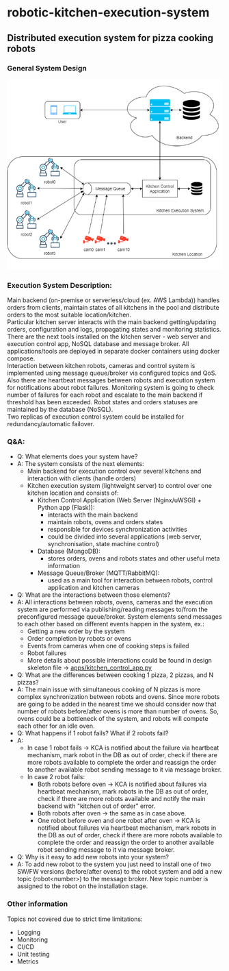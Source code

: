 # robotic-kitchen-execution-system
## Distributed execution system for pizza cooking robots

### General System Design
![General System Design](/img/general_system_design.png)

### Execution System Description:
Main backend (on-premise or serverless/cloud (ex. AWS Lambda)) handles orders from clients, maintain states of all kitchens in the pool and distribute orders to the most suitable location/kitchen.  
Particular kitchen server interacts with the main backend getting/updating orders, configuration and logs, propagating states and monitoring statistics.  
There are the next tools installed on the kitchen server - web server and execution control app, NoSQL database and message broker. 
All applications/tools are deployed in separate docker containers using docker compose.  
Interaction between kitchen robots, cameras and control system is implemented using message queue/broker via configured topics and QoS.  
Also there are heartbeat messages between robots and execution system for notifications about robot failures.
Monitoring system is going to check number of failures for each robot and escalate to the main backend if threshold has been exceeded.
Robot states and orders statuses are maintained by the database (NoSQL).  
Two replicas of execution control system could be installed for redundancy/automatic failover.

### Q&A:
- Q: What elements does your system have? 
- A: The system consists of the next elements:
  - Main backend for execution control over several kitchens and interaction with clients (handle orders)
  - Kitchen execution system (lightweight server) to control over one kitchen location and consists of:
    - Kitchen Control Application (Web Server (Nginx/uWSGI) + Python app (Flask)):
      - interacts with the main backend
      - maintain robots, ovens and orders states
      - responsible for devices synchronization activities
      - could be divided into several applications (web server, synchronisation, state machine control)
    - Database (MongoDB):
      - stores orders, ovens and robots states and other useful meta information
    - Message Queue/Broker (MQTT/RabbitMQ):
      - used as a main tool for interaction between robots, control application and kitchen cameras
- Q: What are the interactions between those elements?
- A: All interactions between robots, ovens, cameras and the execution system are performed via publishing/reading messages to/from the preconfigured message queue/broker.
  System elements send messages to each other based on different events happen in the system, ex.:
  - Getting a new order by the system
  - Order completion by robots or ovens
  - Events from cameras when one of cooking steps is failed
  - Robot failures  
  - More details about possible interactions could be found in design skeleton file -> [apps/kitchen_control_app.py](apps/kitchen_control_app.py)
- Q: What are the differences between cooking 1 pizza, 2 pizzas, and N pizzas?
- A: The main issue with simultaneous cooking of N pizzas is more complex synchronization between robots and ovens. 
  Since more robots are going to be added in the nearest time we should consider now that number of robots before/after ovens is more than number of ovens.
  So, ovens could be a bottleneck of the system, and robots will compete each other for an idle oven.
- Q: What happens if 1 robot fails? What if 2 robots fail?
- A: 
  - In case 1 robot fails -> KCA is notified about the failure via heartbeat mechanism, mark robot in the DB as out of order, check if there are more robots available to complete the order and reassign the order to another available robot sending message to it via message broker.
  - In case 2 robot fails:
    - Both robots before oven -> KCA is notified about failures via heartbeat mechanism, mark robots in the DB as out of order, check if there are more robots available and notify the main backend with "kitchen out of order" error.
    - Both robots after oven -> the same as in case above.
    - One robot before oven and one robot after oven -> KCA is notified about failures via heartbeat mechanism, mark robots in the DB as out of order, check if there are more robots available to complete the order and reassign the order to another available robot sending message to it via message broker.
- Q: Why is it easy to add new robots into your system?
- A: To add new robot to the system you just need to install one of two SW/FW versions (before/after ovens) to the robot system and add a new topic (robot\<number>) to the message broker. New topic number is assigned to the robot on the installation stage.

### Other information
Topics not covered due to strict time limitations:
- Logging
- Monitoring
- CI/CD
- Unit testing
- Metrics
